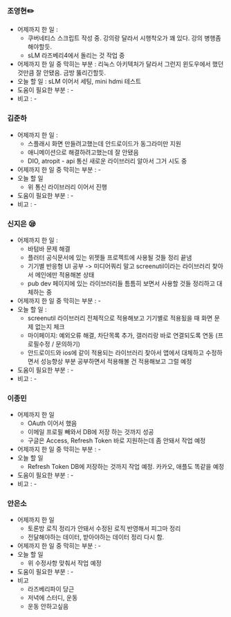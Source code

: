 ### 조영현✏️
* 어제까지 한 일 :
	* 쿠버네티스 스크립트 작성 중. 강의랑 달라서 시행착오가 꽤 있다.
	  강의 병행좀 해야할듯.
	* sLM 라즈베리4에서 돌리는 것 작업 중
* 어제까지 한 일 중 막히는 부분 : 리눅스 아키텍처가 달라서 그런지 윈도우에서 했던것만큼 잘 안됐음. 금방 뚫리긴할듯.
* 오늘 할 일 : sLM 이어서 세팅, mini hdmi 테스트
* 도움이 필요한 부분 : -  
* 비고 : -


### 김준하
* 어제까지 한 일 :
	* 스플래시 화면 만들려고했는데 안드로이드가 동그라미만 지원
	* 애니메이션으로 해결하려고했는데 잘 안됐음
	* DIO, atropit - api 통신 새로운 라이브러리 알아서 그거 시도 중
* 어제까지 한 일 중 막히는 부분 : -  
* 오늘 할 일
	* 위 통신 라이브러리 이어서 진행
* 도움이 필요한 부분 : -  
* 비고 : -


### 신지은 😪
* 어제까지 한 일 :
	* 바텀바 문제 해결
 	* 플러터 공식문서에 있는 위젯들 프로젝트에 사용될 것들 정리 끝냄
  	* 기기별 반응형 UI 공부 -> 미디어쿼리 말고 screenutil이라는 라이브러리 찾아서 메인에만 적용해본 상태
  	* pub dev 페이지에 있는 라이브러리들 틈틈히 보면서 사용할 것들 정리하고 대체하는 중
* 어제까지 한 일 중 막히는 부분 : -  
* 오늘 할 일 :
	* screenutil 라이브러리 전체적으로 적용해보고 기기별로 적용됬을 때 화면 문제 없는지 체크
 	* 마이페이지: 예외오류 해결, 차단목록 추가, 갤러리랑 바로 연결되도록 연동 (프로필수정 / 문의하기)
  	* 안드로이드와 ios에 같이 적용되는 라이브러리 찾아서 앱에서 대체하고 수정하면서 성능향상 부분 공부하면서 적용해볼 건 적용해보고 그럴 예정
* 도움이 필요한 부분 : -  
* 비고 : -
  

### 이종민
* 어제까지 한 일
	* OAuth 이어서 했음
	* 이메일 프로필 빼와서 DB에 저장 하는 것까지 성공
	* 구글은 Access, Refresh Token 바로 지원하는데 좀 안돼서 작업 예정
* 어제까지 한 일 중 막히는 부분 : -  
* 오늘 할 일
	* Refresh Token DB에 저장하는 것까지 작업 예정. 카카오, 애플도 똑같을 예정
* 도움이 필요한 부분 : -  
* 비고 : -


### 안은소
* 어제까지 한 일
	* 토론방 로직 정리가 안돼서 수정된 로직 반영해서 피그마 정리
	* 전달해야하는 데이터, 받아야하는 데이터 정리 다시 함.
* 어제까지 한 일 중 막히는 부분 : -  
* 오늘 할 일
	* 위 수정사항 맞춰서 작업 예정
* 도움이 필요한 부분 : -  
* 비고 
	* 라즈베리파이 당근
	* 저녁에 스터디, 운동
	* 운동 안하고싶음
  
